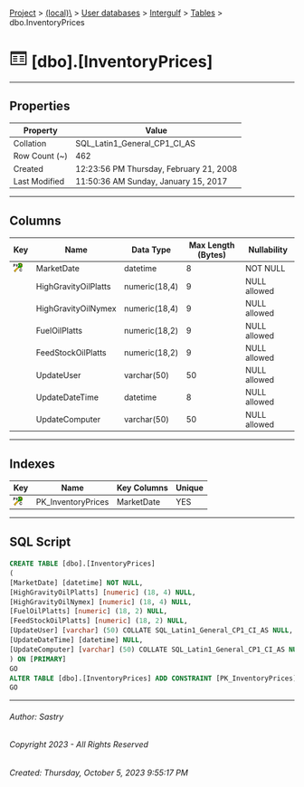 #### 

[Project](../../../../index.md) > [(local)\\](../../../index.md) > [User databases](../../index.md) > [Intergulf](../index.md) > [Tables](Tables.md) > dbo.InventoryPrices

# ![Tables](../../../../Images/Table32.png) [dbo].[InventoryPrices]

---

## <a name="#properties"></a>Properties

| Property | Value |
|---|---|
| Collation | SQL_Latin1_General_CP1_CI_AS |
| Row Count (~) | 462 |
| Created | 12:23:56 PM Thursday, February 21, 2008 |
| Last Modified | 11:50:36 AM Sunday, January 15, 2017 |


---

## <a name="#columns"></a>Columns

| Key | Name | Data Type | Max Length (Bytes) | Nullability |
|---|---|---|---|---|
| [![Cluster Primary Key PK_InventoryPrices: MarketDate](../../../../Images/pkcluster.png)](#indexes) | MarketDate | datetime | 8 | NOT NULL |
|  | HighGravityOilPlatts | numeric(18,4) | 9 | NULL allowed |
|  | HighGravityOilNymex | numeric(18,4) | 9 | NULL allowed |
|  | FuelOilPlatts | numeric(18,2) | 9 | NULL allowed |
|  | FeedStockOilPlatts | numeric(18,2) | 9 | NULL allowed |
|  | UpdateUser | varchar(50) | 50 | NULL allowed |
|  | UpdateDateTime | datetime | 8 | NULL allowed |
|  | UpdateComputer | varchar(50) | 50 | NULL allowed |


---

## <a name="#indexes"></a>Indexes

| Key | Name | Key Columns | Unique |
|---|---|---|---|
| [![Cluster Primary Key PK_InventoryPrices: MarketDate](../../../../Images/pkcluster.png)](#indexes) | PK_InventoryPrices | MarketDate | YES |


---

## <a name="#sqlscript"></a>SQL Script

```sql
CREATE TABLE [dbo].[InventoryPrices]
(
[MarketDate] [datetime] NOT NULL,
[HighGravityOilPlatts] [numeric] (18, 4) NULL,
[HighGravityOilNymex] [numeric] (18, 4) NULL,
[FuelOilPlatts] [numeric] (18, 2) NULL,
[FeedStockOilPlatts] [numeric] (18, 2) NULL,
[UpdateUser] [varchar] (50) COLLATE SQL_Latin1_General_CP1_CI_AS NULL,
[UpdateDateTime] [datetime] NULL,
[UpdateComputer] [varchar] (50) COLLATE SQL_Latin1_General_CP1_CI_AS NULL
) ON [PRIMARY]
GO
ALTER TABLE [dbo].[InventoryPrices] ADD CONSTRAINT [PK_InventoryPrices] PRIMARY KEY CLUSTERED ([MarketDate]) ON [PRIMARY]
GO

```


---

###### Author:  Sastry

###### Copyright 2023 - All Rights Reserved

###### Created: Thursday, October 5, 2023 9:55:17 PM

